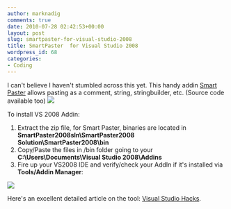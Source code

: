 ```yaml
---
author: marknadig
comments: true
date: 2010-07-28 02:42:53+00:00
layout: post
slug: smartpaster-for-visual-studio-2008
title: SmartPaster  for Visual Studio 2008
wordpress_id: 68
categories:
- Coding
---
```


I can't believe I haven't stumbled across this yet. This handy addin [Smart Paster](http://weblogs.asp.net/alex_papadimoulis/archive/2004/05/25/Smart-Paster-1.1-Add-In---StringBuilder-and-Better-C_2300_-Handling.aspx) allows pasting as a comment, string, stringbuilder, etc. (Source code available too)
[![](/personal/marknadig/Blog/Lists/Photos/072810_0242_SmartPaster1.gif)](http://earljon.files.wordpress.com/2009/04/copy-paster.gif)

To install VS 2008 Addin:

1. Extract the zip file, for Smart Paster, binaries are located in **SmartPaster2008sln\SmartPaster2008 Solution\SmartPaster2008\bin**
2. Copy/Paste the files in /bin folder going to your **C:\Users\\Documents\Visual Studio 2008\Addins**   
3. Fire up your VS2008 IDE and verify/check your AddIn if it's installed via **Tools/Addin Manager**: 

[![](/personal/marknadig/Blog/Lists/Photos/072810_0242_SmartPaster2.jpg)](http://earljon.files.wordpress.com/2009/04/copy-paster-addin.jpg)

Here's an excellent detailed article on the tool: [Visual Studio Hacks](http://en.csharp-online.net/Visual_Studio_Hacks%E2%80%94Hack_7:_Make_Pasting_into_Visual_Studio_Easier).
